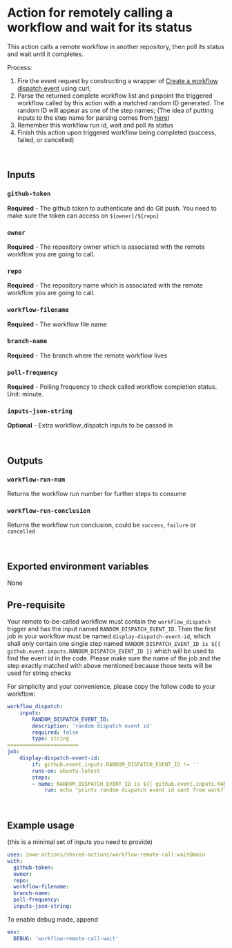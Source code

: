 # Action for remotely calling a workflow and wait for its status

This action calls a remote workflow in another repository, then poll its status and wait until it completes.

Process:

1. Fire the event request by constructing a wrapper of [Create a workflow dispatch event](https://docs.github.com/en/rest/reference/actions#create-a-workflow-dispatch-event) using curl;
2. Parse the returned complete workflow list and pinpoint the triggered workflow called by this action with a matched random ID generated. The random ID will appear as one of the step names; (The idea of putting inputs to the step name for parsing comes from [here](https://stackoverflow.com/questions/69479400/get-run-id-after-triggering-a-github-workflow-dispatch-event/69500478#69500478))
3. Remember this workflow run id, wait and poll its status
4. Finish this action upon triggered workflow being completed (success, failed, or cancelled)

<br />

## Inputs

### `github-token`

**Required** - The github token to authenticate and do Git push. You need to make sure the token can access on `${owner}/${repo}`

### `owner`

**Required** - The repository owner which is associated with the remote workflow you are going to call.

### `repo`

**Required** - The repository name which is associated with the remote workflow you are going to call.

### `workflow-filename`

**Required** - The workflow file name

### `branch-name`

**Required** - The branch where the remote workflow lives

### `poll-frequency`

**Required** - Polling frequency to check called workflow completion status. Unit: minute.

### `inputs-json-string`

**Optional** - Extra workflow_dispatch inputs to be passed in

<br />

## Outputs

### `workflow-run-num`

Returns the workflow run number for further steps to consume

### `workflow-run-conclusion`

Returns the workflow run conclusion, could be `success`, `failure` or `cancelled`

<br />

## Exported environment variables

None
<br />

## Pre-requisite

Your remote to-be-called workflow must contain the `workflow_dispatch` trigger and has the input named `RANDOM_DISPATCH_EVENT_ID`. Then the first job in your workflow must be named `display-dispatch-event-id`, which shall only contain one single step named `RANDOM_DISPATCH_EVENT_ID is ${{ github.event.inputs.RANDOM_DISPATCH_EVENT_ID }}` which will be used to find the event id in the code. Please make sure the name of the job and the step exactly matched with above mentioned because those texts will be used for string checks

For simplicity and your convenience, please copy the follow code to your workflow:

```yaml
workflow_dispatch:
    inputs:
        RANDOM_DISPATCH_EVENT_ID:
        description: 'random dispatch event id'
        required: false
        type: string
=======================
job:
    display-dispatch-event-id:
        if: github.event.inputs.RANDOM_DISPATCH_EVENT_ID != ''
        runs-on: ubuntu-latest
        steps:
        - name: RANDOM_DISPATCH_EVENT_ID is ${{ github.event.inputs.RANDOM_DISPATCH_EVENT_ID }}
            run: echo "prints random dispatch event id sent from workflow dispatch event"

```

<br />

## Example usage

(this is a minimal set of inputs you need to provide)

```yaml
uses: zowe-actions/shared-actions/workflow-remote-call-wait@main
with:
  github-token: 
  owner:
  repo:
  workflow-filename:
  branch-name:
  poll-frequency: 
  inputs-json-string:
```

To enable debug mode, append

```yaml
env:
  DEBUG: 'workflow-remote-call-wait'
```
